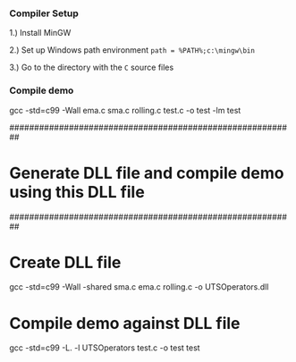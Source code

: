 ### Compiler Setup

1.) Install MinGW

2.) Set up Windows path environment
```path = %PATH%;c:\mingw\bin```

3.) Go to the directory with the `C` source files



### Compile demo

gcc -std=c99 -Wall ema.c sma.c rolling.c test.c -o test -lm
test


##########################################################
# Generate DLL file and compile demo using this DLL file #
##########################################################

# Create DLL file
gcc -std=c99 -Wall -shared sma.c ema.c rolling.c -o UTSOperators.dll

# Compile demo against DLL file
gcc -std=c99 -L. -l UTSOperators test.c -o test
test
